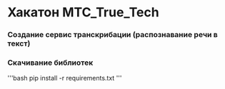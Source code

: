 # Хакатон MTC_True_Tech
### Создание сервис транскрибации (распознавание речи в текст)

### Скачивание библиотек
'''bash
pip install -r requirements.txt
'''
